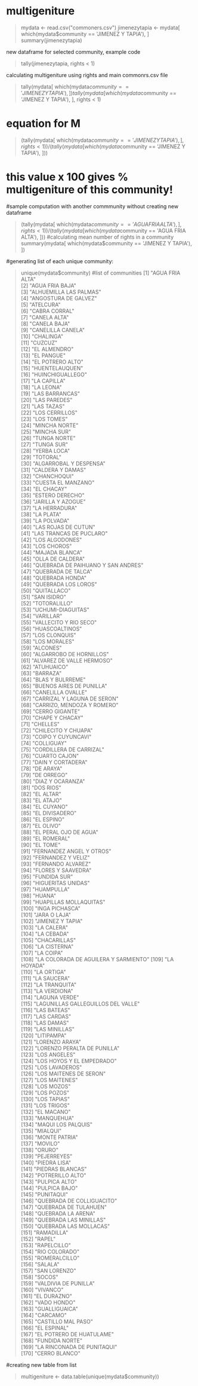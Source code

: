 # multigeniture

> mydata <- read.csv("commoners.csv")
> jimenezytapia <- mydata[ which(mydata$community == 'JIMENEZ Y TAPIA'), ]
> summary(jimenezytapia)  

new dataframe for selected community, example code
> tally(jimenezytapia, rights < 1) 

calculating multigeniture using rights and main commonrs.csv file
> tally(mydata[ which(mydata$community == 'JIMENEZ Y TAPIA'), ])
> tally(mydata[ which(mydata$community == 'JIMENEZ Y TAPIA'), ], rights < 1)

# equation for M 
> (tally(mydata[ which(mydata$community == 'JIMENEZ Y TAPIA'), ], rights < 1))/(tally(mydata[ which(mydata$community == 'JIMENEZ Y TAPIA'), ]))
# this value x 100 gives % multigeniture of this community! 

#sample computation with another commmunity without creating new dataframe
> (tally(mydata[ which(mydata$community == 'AGUA FRIA ALTA'), ], rights < 1))/(tally(mydata[ which(mydata$community == 'AGUA FRIA ALTA'), ]))
#calculating mean number of rights in a community
> summary(mydata[ which(mydata$community == 'JIMENEZ Y TAPIA'), ])

#generating list of each unique community:

> unique(mydata$community)
#list of communities 
[1] "AGUA FRIA ALTA"                     
  [2] "AGUA FRIA BAJA"                     
  [3] "ALHUEMILLA LAS PALMAS"              
  [4] "ANGOSTURA DE GALVEZ"                
  [5] "ATELCURA"                           
  [6] "CABRA CORRAL"                       
  [7] "CANELA ALTA"                        
  [8] "CANELA BAJA"                        
  [9] "CANELILLA CANELA"                   
 [10] "CHALINGA"                           
 [11] "CUZCUZ"                             
 [12] "EL ALMENDRO"                        
 [13] "EL PANGUE"                          
 [14] "EL POTRERO ALTO"                    
 [15] "HUENTELAUQUEN"                      
 [16] "HUINCHIGUALLEGO"                    
 [17] "LA CAPILLA"                         
 [18] "LA LEONA"                           
 [19] "LAS BARRANCAS"                      
 [20] "LAS PAREDES"                        
 [21] "LAS TAZAS"                          
 [22] "LOS CERRILLOS"                      
 [23] "LOS TOMES"                          
 [24] "MINCHA NORTE"                       
 [25] "MINCHA SUR"                         
 [26] "TUNGA NORTE"                        
 [27] "TUNGA SUR"                          
 [28] "YERBA LOCA"                         
 [29] "TOTORAL"                            
 [30] "ALGARROBAL Y DESPENSA"              
 [31] "CALDERA Y DAMAS"                    
 [32] "CHANCHOQUI"                         
 [33] "CUESTA EL MANZANO"                  
 [34] "EL CHACAY"                          
 [35] "ESTERO DERECHO"                     
 [36] "JARILLA Y AZOGUE"                   
 [37] "LA HERRADURA"                       
 [38] "LA PLATA"                           
 [39] "LA POLVADA"                         
 [40] "LAS ROJAS DE CUTUN"                 
 [41] "LAS TRANCAS DE PUCLARO"             
 [42] "LOS ALGODONES"                      
 [43] "LOS CHOROS"                         
 [44] "MAJADA BLANCA"                      
 [45] "OLLA DE CALDERA"                    
 [46] "QUEBRADA DE PAIHUANO Y SAN ANDRES"  
 [47] "QUEBRADA DE TALCA"                  
 [48] "QUEBRADA HONDA"                     
 [49] "QUEBRADA LOS LOROS"                 
 [50] "QUITALLACO"                         
 [51] "SAN ISIDRO"                         
 [52] "TOTORALILLO"                        
 [53] "UCHUMI-DIAGUITAS"                   
 [54] "VARILLAR"                           
 [55] "VALLECITO Y RIO SECO"               
 [56] "HUASCOALTINOS"                      
 [57] "LOS CLONQUIS"                       
 [58] "LOS MORALES"                        
 [59] "ALCONES"                            
 [60] "ALGARROBO DE HORNILLOS"             
 [61] "ALVAREZ DE VALLE HERMOSO"           
 [62] "ATUHUAICO"                          
 [63] "BARRAZA"                            
 [64] "BLAS Y BULRREME"                    
 [65] "BUENOS AIRES DE PUNILLA"            
 [66] "CANELILLA OVALLE"                   
 [67] "CARRIZAL Y LAGUNA DE SERON"         
 [68] "CARRIZO, MENDOZA Y ROMERO"          
 [69] "CERRO GIGANTE"                      
 [70] "CHAPE Y CHACAY"                     
 [71] "CHELLES"                            
 [72] "CHILECITO Y CHUAPA"                 
 [73] "COIPO Y CUYUNCAVI"                  
 [74] "COLLIGUAY"                          
 [75] "CORDILLERA DE CARRIZAL"             
 [76] "CUARTO CAJON"                       
 [77] "DAIN Y CORTADERA"                   
 [78] "DE ARAYA"                           
 [79] "DE ORREGO"                          
 [80] "DIAZ Y OCARANZA"                    
 [81] "DOS RIOS"                           
 [82] "EL ALTAR"                           
 [83] "EL ATAJO"                           
 [84] "EL CUYANO"                          
 [85] "EL DIVISADERO"                      
 [86] "EL ESPINO"                          
 [87] "EL OLIVO"                           
 [88] "EL PERAL OJO DE AGUA"               
 [89] "EL ROMERAL"                         
 [90] "EL TOME"                            
 [91] "FERNANDEZ ANGEL Y OTROS"            
 [92] "FERNANDEZ Y VELIZ"                  
 [93] "FERNANDO ALVAREZ"                   
 [94] "FLORES Y SAAVEDRA"                  
 [95] "FUNDIDA SUR"                        
 [96] "HIGUERITAS UNIDAS"                  
 [97] "HUAMPULLA"                          
 [98] "HUANA"                              
 [99] "HUAPILLAS MOLLAQUITAS"              
[100] "INGA PICHASCA"                      
[101] "JARA O LAJA"                        
[102] "JIMENEZ Y TAPIA"                    
[103] "LA CALERA"                          
[104] "LA CEBADA"                          
[105] "CHACARILLAS"                        
[106] "LA CISTERNA"                        
[107] "LA COIPA"                           
[108] "LA COLORADA DE AGUILERA Y SARMIENTO"
[109] "LA HOYADA"                          
[110] "LA ORTIGA"                          
[111] "LA SAUCERA"                         
[112] "LA TRANQUITA"                       
[113] "LA VERDIONA"                        
[114] "LAGUNA VERDE"                       
[115] "LAGUNILLAS GALLEGUILLOS DEL VALLE"  
[116] "LAS BATEAS"                         
[117] "LAS CARDAS"                         
[118] "LAS DAMAS"                          
[119] "LAS MINILLAS"                       
[120] "LITIPAMPA"                          
[121] "LORENZO ARAYA"                      
[122] "LORENZO PERALTA DE PUNILLA"         
[123] "LOS ANGELES"                        
[124] "LOS HOYOS Y EL EMPEDRADO"           
[125] "LOS LAVADEROS"                      
[126] "LOS MAITENES DE SERON"              
[127] "LOS MAITENES"                       
[128] "LOS MOZOS"                          
[129] "LOS POZOS"                          
[130] "LOS TAPIAS"                         
[131] "LOS TRIGOS"                         
[132] "EL MACANO"                          
[133] "MANQUEHUA"                          
[134] "MAQUI LOS PALQUIS"                  
[135] "MIALQUI"                            
[136] "MONTE PATRIA"                       
[137] "MOVILO"                             
[138] "ORURO"                              
[139] "PEJERREYES"                         
[140] "PIEDRA LISA"                        
[141] "PIEDRAS BLANCAS"                    
[142] "POTRERILLO ALTO"                    
[143] "PULPICA ALTO"                       
[144] "PULPICA BAJO"                       
[145] "PUNITAQUI"                          
[146] "QUEBRADA DE COLLIGUACITO"           
[147] "QUEBRADA DE TULAHUEN"               
[148] "QUEBRADA LA ARENA"                  
[149] "QUEBRADA LAS MINILLAS"              
[150] "QUEBRADA LAS MOLLACAS"              
[151] "RAMADILLA"                          
[152] "RAPEL"                              
[153] "RAPELCILLO"                         
[154] "RIO COLORADO"                       
[155] "ROMERALCILLO"                       
[156] "SALALA"                             
[157] "SAN LORENZO"                        
[158] "SOCOS"                              
[159] "VALDIVIA DE PUNILLA"                
[160] "VIVANCO"                            
[161] "EL DURAZNO"                         
[162] "VADO HONDO"                         
[163] "GUALLIGUAICA"                       
[164] "CARCAMO"                            
[165] "CASTILLO MAL PASO"                  
[166] "EL ESPINAL"                         
[167] "EL POTRERO DE HUATULAME"            
[168] "FUNDIDA NORTE"                      
[169] "LA RINCONADA DE PUNITAQUI"          
[170] "CERRO BLANCO"            

#creating new table from list 
> multigeniture <- data.table(unique(mydata$community))
